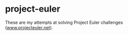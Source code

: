# project-euler


These are my attempts at solving Project Euler challenges (www.projecteuler.net).
